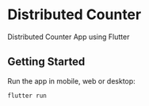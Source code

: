 # Distributed Counter

Distributed Counter App using Flutter

## Getting Started

Run the app in mobile, web or desktop:

```
flutter run
```